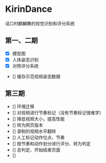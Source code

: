 # KirinDance
 迳口村麒麟舞的视觉识别和评分系统
## 第一、二期
- [X] 模型图
- [X] 人体姿态识别
- [X] 对照评分系统
- [] 缓存示范视频姿态数据
## 第三期
- [] 环境迁移
- [] 对视频进行节奏标记（没有节奏标记很难学）
- [] 降低视频大小，提高性能
- [] 转为网页版本
- [] 录制的视频水平翻转
- [] 人工标记动作位点、节奏
- [] 按节奏和动作划分进行评分、转为判定
- [] 总判定、开始结束页面
- [] 

